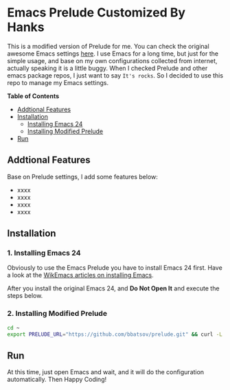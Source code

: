 Emacs Prelude Customized By Hanks
=================================

This is a modified version of Prelude for me. You can check the original awesome Emacs settings <a href="https://github.com/bbatsov/prelude">here</a>. I use Emacs for a long time, but just for the simple usage, and base on my own configurations collected from internet, actually speaking it is a little buggy. When I checked Prelude and other emacs package repos, I just want to say `It's rocks`. So I decided to use this repo to manage my Emacs settings.

**Table of Contents**

- [Addtional Features](#addtional-Features)
- [Installation](#installation)
    - [Installing Emacs 24](#installing-emacs-24)
    - [Installing Modified Prelude](#installing-modified-prelude)
- [Run](#run)

## Addtional Features

Base on Prelude settings, I add some features below:  

* xxxx
* xxxx
* xxxx
* xxxx

## Installation

### 1. Installing Emacs 24

Obviously to use the Emacs Prelude you have to install Emacs 24
first. Have a look at the [WikEmacs articles on installing Emacs](http://wikemacs.org/index.php/Installing_Emacs).  

After you install the original Emacs 24, and **Do Not Open It** and execute the steps below.

### 2. Installing Modified Prelude 

```bash
cd ~
export PRELUDE_URL="https://github.com/bbatsov/prelude.git" && curl -L https://github.com/bbatsov/prelude/raw/master/utils/installer.sh | sh
```

## Run
At this time, just open Emacs and wait, and it will do the configuration automatically. Then Happy Coding!